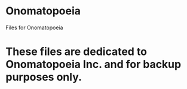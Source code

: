 # Onomatopoeia
Files for Onomatopoeia


# These files are dedicated to Onomatopoeia Inc. and for backup purposes only.
